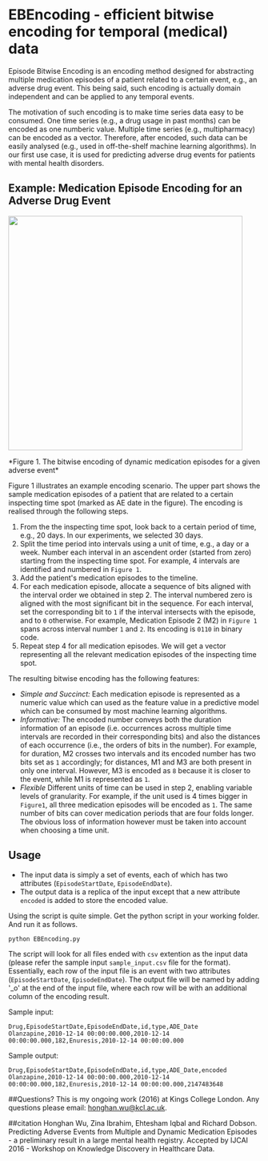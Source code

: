 # EBEncoding - efficient bitwise encoding for temporal (medical) data
Episode Bitwise Encoding is an encoding method designed for abstracting multiple medication episodes of a patient related to a certain event, e.g., an adverse drug event. This being said, such encoding is actually domain independent and can be applied to any temporal events. 

The motivation of such encoding is to make time series data easy to be consumed. One time series (e.g., a drug usage in past months) can be encoded as one numberic value. Multiple time series (e.g., multipharmacy) can be encoded as a vector. Therefore, after encoded, such data can be easily analysed (e.g., used in off-the-shelf machine learning algorithms). In our first use case, it is used for predicting adverse drug events for patients with mental health disorders.


## Example: Medication Episode Encoding for an Adverse Drug Event
<p>
  <img src="https://github.com/Honghan/EBEncoding/blob/master/EBEncoding/imgs/fig2.png" width="468"/>
</p>
*Figure 1. The bitwise encoding of dynamic medication episodes for a given adverse event*

Figure 1 illustrates an example encoding scenario. The upper part shows the sample medication episodes of a patient that are related to a certain inspecting time spot (marked as AE date in the figure). The encoding is realised through the following steps.

1. From the the inspecting time spot, look back to a certain period of time, e.g., 20 days. In our experiments, we selected 30 days. 
2. Split the time period into intervals using a unit of time, e.g., a day or a week. Number each interval in an ascendent order (started from zero) starting from the inspecting time spot. For example, 4 intervals are identified and numbered in `Figure 1`.
3. Add the patient's medication episodes to the timeline. 
4. For each medication episode, allocate a sequence of bits aligned with the interval order we obtained in step 2. The interval numbered zero is aligned with the most significant bit in the sequence. For each interval, set the corresponding bit to `1` if the interval intersects with the episode, and to `0` otherwise. For example, Medication Episode 2 (M2) in `Figure 1` spans across interval number `1` and `2`. Its encoding is `0110` in binary code.
5. Repeat step 4 for all medication episodes. We will get a vector representing all the relevant medication episodes of the inspecting time spot.

The resulting bitwise encoding has the following features: 
- *Simple and Succinct:* Each medication episode is represented as a numeric value which can used as the feature value in a predictive model which can be consumed by most machine learning algorithms. 
- *Informative:* The encoded number conveys both the duration information of an episode (i.e. occurrences across multiple time intervals are recorded in their corresponding bits) and also the distances of each occurrence (i.e., the orders of bits in the number). For example, for duration, M2 crosses two intervals and its encoded number has two bits set as `1` accordingly; for distances, M1 and M3 are both present in only one interval. However, M3 is encoded as `8` because it is closer to the event, while M1 is represented as `1`.
- *Flexible* Different units of time can be used in step 2, enabling variable levels of granularity. For example, if the unit used is 4 times bigger in `Figure1`, all three medication episodes will be encoded as `1`. The same number of bits can cover medication periods that are four folds longer. The obvious loss of information however must be taken into account when choosing a time unit. 

## Usage
- The input data is simply a set of events, each of which has two attributes (`EpisodeStartDate`, `EpisodeEndDate`).
- The output data is a replica of the input except that a new attribute `encoded` is added to store the encoded value.

Using the script is quite simple. Get the python script in your working folder. And run it as follows.
```
python EBEncoding.py
```
The script will look for all files ended with `csv` extention as the input data (please refer the sample input `sample_input.csv` file for the format). Essentially, each row of the input file is an event with two attributes (`EpisodeStartDate`, `EpisodeEndDate`). The output file will be named by adding '_o' at the end of the input file, where each row will be with an additional column of the encoding result.

Sample input:
```
Drug,EpisodeStartDate,EpisodeEndDate,id,type,ADE_Date
Olanzapine,2010-12-14 00:00:00.000,2010-12-14 00:00:00.000,182,Enuresis,2010-12-14 00:00:00.000
```

Sample output:
```
Drug,EpisodeStartDate,EpisodeEndDate,id,type,ADE_Date,encoded
Olanzapine,2010-12-14 00:00:00.000,2010-12-14 00:00:00.000,182,Enuresis,2010-12-14 00:00:00.000,2147483648
```

##Questions?
This is my ongoing work (2016) at Kings College London. Any questions please email: honghan.wu@kcl.ac.uk.

##citation
Honghan Wu, Zina Ibrahim, Ehtesham Iqbal and Richard Dobson. Predicting Adverse Events from Multiple and Dynamic Medication Episodes - a preliminary result in a large mental health registry. Accepted by IJCAI 2016 - Workshop on Knowledge Discovery in Healthcare Data.
